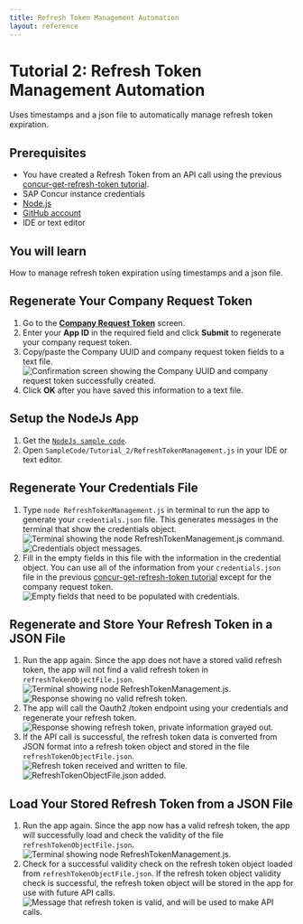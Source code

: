 ```yaml
---
title: Refresh Token Management Automation
layout: reference
---
```


# Tutorial 2: Refresh Token Management Automation

Uses timestamps and a json file to automatically manage refresh token expiration.

## Prerequisites

* You have created a Refresh Token from an API call using the previous [concur-get-refresh-token tutorial](/api-guides/authentication/concur-get-refresh-token/concur-get-refresh-token.html).
* SAP Concur instance credentials
* [Node.js](https://nodejs.org/)
* [GitHub account](https://github.com/)
* IDE or text editor

## You will learn

How to manage refresh token expiration using timestamps and a json file.

## Regenerate Your Company Request Token

1. Go to the [**Company Request Token**](https://www.concursolutions.com/nui/authadmin/companytokens) screen.
2. Enter your **App ID** in the required field and click **Submit** to regenerate your company request token.
3. Copy/paste the Company UUID and company request token fields to a text file.
![Confirmation screen showing the Company UUID and company request token successfully created.](./img/company-request-token-created.png)
1. Click **OK** after you have saved this information to a text file.

## Setup the NodeJs App

1. Get the [`NodeJs sample code`](https://preview.developer.concur.com/api-guides/authentication/concur-refresh-token-management/RefreshTokenManagement.js).
2. Open `SampleCode/Tutorial_2/RefreshTokenManagement.js` in your IDE or text editor.

## Regenerate Your Credentials File

1. Type `node RefreshTokenManagement.js` in terminal to run the app to generate your `credentials.json` file. This generates messages in the terminal that show the credentials object.
![Terminal showing the node RefreshTokenManagement.js command.](./img/run-refresh-token-management-app.png)
![Credentials object messages.](./img/run-refresh-token-management-app-generate-file.png)
1. Fill in the empty fields in this file with the information in the credential object. You can use all of the information from your `credentials.json` file in the previous [concur-get-refresh-token tutorial](/api-guides/authentication/concur-get-refresh-token/concur-get-refresh-token.html) except for the company request token.
![Empty fields that need to be populated with credentials.](./img/credentials-json.png)

## Regenerate and Store Your Refresh Token in a JSON File

1. Run the app again. Since the app does not have a stored valid refresh token, the app will not find a valid refresh token in `refreshTokenObjectFile.json`.
![Terminal showing node RefreshTokenManagement.js.](./img/run-refresh-token-management-app.png)
![Response showing no valid refresh token.](./img/no-stored-refresh-token-found.png)
1. The app will call the Oauth2 /token endpoint using your credentials and regenerate your refresh token.
![Response showing refresh token, private information grayed out.](./img/regenerate-refresh-token.png)
1. If the API call is successful, the refresh token data is converted from JSON format into a refresh token object and stored in the file `refreshTokenObjectFile.json`.
![Refresh token received and written to file.](./img/stored-refresh-token.png)
![RefreshTokenObjectFile.json added.](./img/refresh-token-object-file.png)

## Load Your Stored Refresh Token from a JSON File

1. Run the app again. Since the app now has a valid refresh token, the app will successfully load and check the validity of the file `refreshTokenObjectFile.json`.
![Terminal showing node RefreshTokenManagement.js.](./img/run-refresh-token-management-app.png)
1. Check for a successful validity check on the refresh token object loaded from `refreshTokenObjectFile.json`. If the refresh token object validity check is successful, the refresh token object will be stored in the app for use with future API calls.
![Message that refresh token is valid, and will be used to make API calls.](./img/loaded-refresh-token-valid.png)


